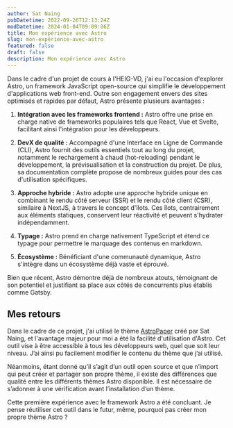 ```yaml
---
author: Sat Naing
pubDatetime: 2022-09-26T12:13:24Z
modDatetime: 2024-01-04T09:09:06Z
title: Mon expérience avec Astro
slug: mon-expérience-avec-astro
featured: false
draft: false
description: Mon expérience avec Astro
---
```


Dans le cadre d'un projet de cours à l'HEIG-VD, j'ai eu l'occasion d'explorer Astro, un framework JavaScript open-source qui simplifie le développement d'applications web front-end. Outre son engagement envers des sites optimisés et rapides par défaut, Astro présente plusieurs avantages :

1. **Intégration avec les frameworks frontend :** Astro offre une prise en charge native de frameworks populaires tels que React, Vue et Svelte, facilitant ainsi l'intégration pour les développeurs.

2. **DevX de qualité :** Accompagné d'une Interface en Ligne de Commande (CLI), Astro fournit des outils essentiels tout au long du projet, notamment le rechargement à chaud (hot-reloading) pendant le développement, la prévisualisation et la construction du projet. De plus, sa documentation complète propose de nombreux guides pour des cas d'utilisation spécifiques.

3. **Approche hybride :** Astro adopte une approche hybride unique en combinant le rendu côté serveur (SSR) et le rendu côté client (CSR), similaire à NextJS, à travers le concept d'îlots. Ces îlots, contrairement aux éléments statiques, conservent leur réactivité et peuvent s'hydrater indépendamment.

4. **Typage :** Astro prend en charge nativement TypeScript et étend ce typage pour permettre le marquage des contenus en markdown.

5. **Écosystème :** Bénéficiant d'une communauté dynamique, Astro s'intègre dans un écosystème déjà vaste et éprouvé.

Bien que récent, Astro démontre déjà de nombreux atouts, témoignant de son potentiel et justifiant sa place aux côtés de concurrents plus établis comme Gatsby.

## Mes retours

Dans le cadre de ce projet, j'ai utilisé le thème [AstroPaper](https://astro.build/themes/details/astro-paper/) créé par Sat Naing, et l'avantage majeur pour moi a été la facilité d'utilisation d'Astro. Cet outil vise à être accessible à tous les développeurs web, quel que soit leur niveau. J’ai ainsi pu facilement modifier le contenu du thème que j’ai utilisé.

Néanmoins, étant donné qu’il s’agit d’un outil open source et que n’import qui peut créer et partager son propre thème, il existe des différences que qualité entre les différents thèmes Astro disponible. Il est nécessaire de s’adonner à une vérification avant l’installation d’un thème.

Cette première expérience avec le framework Astro a été concluant. Je pense réutiliser cet outil dans le futur, même, pourquoi pas créer mon propre thème Astro ?
